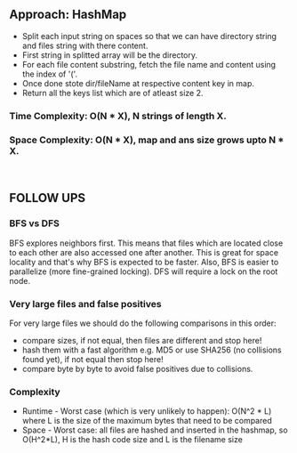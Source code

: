 ## Approach: HashMap
* Split each input string on spaces so that we can have directory string and files string with there content.
* First string in splitted array will be the directory.
* For each file content substring, fetch the file name and content using the index of '('.
* Once done stote dir/fileName at respective content key in map.
* Return all the keys list which are of atleast size 2.
​
### Time Complexity: O(N * X), N strings of length X.
### Space Complexity: O(N * X), map and ans size grows upto N * X.
​
## FOLLOW UPS
### BFS vs DFS
BFS explores neighbors first. This means that files which are located close to each other are also accessed one after another. This is great for space locality and that's why BFS is expected to be faster. Also, BFS is easier to parallelize (more fine-grained locking). DFS will require a lock on the root node.
​
### Very large files and false positives
For very large files we should do the following comparisons in this order:
* compare sizes, if not equal, then files are different and stop here!
* hash them with a fast algorithm e.g. MD5 or use SHA256 (no collisions found yet), if not equal then stop here!
* compare byte by byte to avoid false positives due to collisions.
​
### Complexity
* Runtime - Worst case (which is very unlikely to happen): O(N^2 * L) where L is the size of the maximum bytes that need to be compared
* Space - Worst case: all files are hashed and inserted in the hashmap, so O(H^2*L), H is the hash code size and L is the filename size